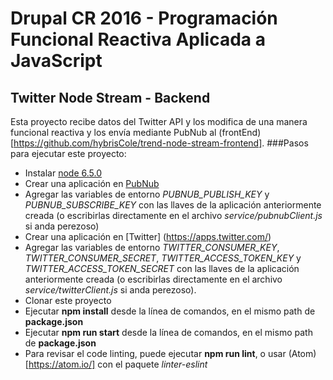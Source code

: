 # Drupal CR 2016 - Programación Funcional Reactiva Aplicada a JavaScript
## Twitter Node Stream - Backend
Esta proyecto recibe datos del Twitter API y los modifica de una manera funcional reactiva y los envía mediante PubNub al (frontEnd)[https://github.com/hybrisCole/trend-node-stream-frontend].
###Pasos para ejecutar este proyecto:
- Instalar [node 6.5.0](https://github.com/creationix/nvm)
- Crear una aplicación en [PubNub](https://www.pubnub.com/)
- Agregar las variables de entorno *PUBNUB_PUBLISH_KEY* y *PUBNUB_SUBSCRIBE_KEY* con las llaves de la aplicación anteriormente creada (o escribirlas directamente en el archivo *service/pubnubClient.js* si anda perezoso)
- Crear una aplicación en [Twitter] (https://apps.twitter.com/)
- Agregar las variables de entorno *TWITTER_CONSUMER_KEY*, *TWITTER_CONSUMER_SECRET*, *TWITTER_ACCESS_TOKEN_KEY* y *TWITTER_ACCESS_TOKEN_SECRET* con las llaves de la aplicación anteriormente creada (o escribirlas directamente en el archivo *service/twitterClient.js* si anda perezoso).
- Clonar este proyecto
- Ejecutar **npm install** desde la línea de comandos, en el mismo path de **package.json**
- Ejecutar **npm run start** desde la línea de comandos, en el mismo path de **package.json**
- Para revisar el code linting, puede ejecutar **npm run lint**, o usar (Atom)[https://atom.io/] con el paquete *linter-eslint*
